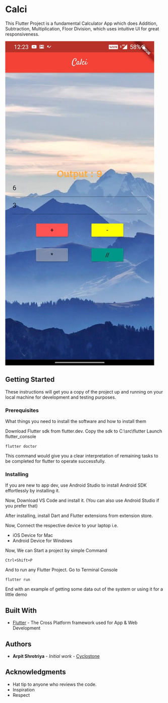 # Calci

This Flutter Project is a fundamental Calculator App which does Addition, Subtraction, Multiplication, Floor Division, which uses intuitive UI for great responsiveness.

![Home Page](demo/demo.jpeg)

## Getting Started

These instructions will get you a copy of the project up and running on your local machine for development and testing purposes.

### Prerequisites

What things you need to install the software and how to install them

Download Flutter sdk from flutter.dev.
Copy the sdk to C:\src\flutter
Launch flutter_console

```
flutter doctor
```

This command would give you a clear interpretation of remaining tasks to be completed for flutter to operate successfully.

### Installing
If you are new to app dev, use Android Studio to install Android SDK effortlessly by installing it.

Now, Download VS Code and install it.
(You can also use Android Studio if you prefer that)

After installing, install Dart and Flutter extensions from extension store.

Now, Connect the respective device to your laptop i.e.
* iOS Device for Mac
* Android Device for Windows

Now, We can Start a project by simple Command
```
Ctrl+Shift+P
```

And to run any Flutter Project.
Go to Terminal Console

```
flutter run
```

End with an example of getting some data out of the system or using it for a little demo

## Built With

* [Flutter](https://flutter.dev/) - The Cross Platform framework used for App & Web Development

## Authors

* **Arpit Shrotriya** - *Initial work* - [Cyclostone](https://github.com/Cyclostone)

## Acknowledgments

* Hat tip to anyone who reviews the code.
* Inspiration 
* Respect
